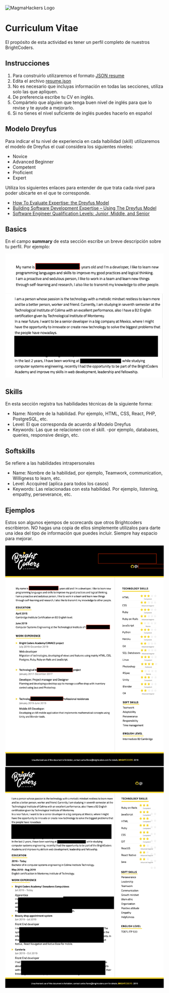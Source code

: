 ![MagmaHackers Logo](../imgs/logo-bc.png)

# Curriculum Vitae

El propósito de esta actividad es tener un perfil completo de nuestros BrightCoders. 

## Instrucciones

1. Para construirlo utilizaremos el formato [JSON resume](https://jsonresume.org/)
2. Edita el archivo [resume.json](resume.json)
3. No es necesario que incluyas información en todas las secciones, utiliza solo las que apliquen.
4. De preferencia escribe tu CV en inglés.
5. Compártelo que alguien que tenga buen nivel de inglés para que lo revise y te ayude a mejorarlo.
6. Si no tienes el nivel suficiente de inglés puedes hacerlo en español

## Modelo Dreyfus

Para indicar el tu nivel de experiencia en cada habilidad (skill) utilizaremos el modelo de Dreyfus el cual considera los siguientes niveles:
- Novice
- Advanced Beginner
- Competent
- Proficient
- Expert

Utiliza los siguientes enlaces para entender de que trata cada nivel para poder ubicarte en el que te corresponde.
- [How To Evaluate Expertise: the Dreyfus Model](https://www.solcept.ch/en/blog/dreyfus-model/)
- [Building Software Development Expertise – Using The Dreyfus Model](https://skorks.com/2009/08/building-software-development-expertise-using-the-dreyfus-model/)
- [Software Engineer Qualification Levels: Junior, Middle, and Senior](https://hackernoon.com/software-engineer-qualification-levels-junior-middle-and-senior-f2229591df1c)

## Basics

En el campo **summary** de esta sección escribe un breve descripción sobre tu perfil. Por ejemplo:

![Ejemplo 1](img/summary1.png)
![Ejemplo 2](img/summary2.png)


## Skills
En esta sección registra tus habilidades técnicas de la siguiente forma:

- Name: Nombre de la habilidad. Por ejemplo, HTML, CSS, React, PHP, PostgreSQL, etc.
- Level: El que corresponda de acuerdo al Modelo Dreyfus
- Keywords: Las que se relacionen con el skill. -por ejemplo, databases, queries, responsive design, etc.

## Softskills
Se refiere a las habilidades intrapersonales

- Name: Nombre de la habilidad, por ejemplo, Teamwork, communication, Willigness to learn, etc.
- Level: Accquired (aplica para todos los casos)
- Keywords: Las relacionadas con esta habilidad. Por ejemplo, listening, empathy, perseverance, etc.


## Ejemplos

Estos son algunos ejempos de scorecards que otros Brightcoders escribieron.
NO hagas una copia de ellos simplemente utilizalos para darte una idea del tipo de información que puedes incluir. Siempre hay espacio para mejorar.

![Ejemplo 1](img/ejemplo1.png)
![Ejemplo 2](img/ejemplo2.png)

